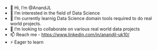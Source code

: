 - 👋 Hi, I’m @AnandJL
- 👀 I’m interested in the field of Data Science
- 🌱 I’m currently learnig Data Science domain tools required to do real world projects.
- 💞️ I’m looking to collaborate on various real world data projects
- 📫 Reach me - https://www.linkedin.com/in/anandjl-uk10/
- ⚡ Eager to learn

<!---
AnandJL/AnandJL is a ✨ special ✨ repository because its `README.md` (this file) appears on your GitHub profile.
You can click the Preview link to take a look at your changes.
--->
